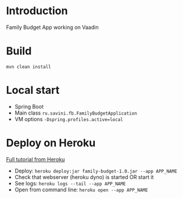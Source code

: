 # Introduction
Family Budget App working on Vaadin

# Build
`mvn clean install`

# Local start
* Spring Boot
* Main class `ru.savini.fb.FamilyBudgetApplication`
* VM options `-Dspring.profiles.active=local`

# Deploy on Heroku
[Full tutorial from Heroku](https://vaadin.com/learn/tutorials/cloud-deployment/heroku)
* Deploy: `heroku deploy:jar family-budget-1.0.jar --app APP_NAME`  
* Check that webserver (heroku dyno) is started OR start it
* See logs: `heroku logs --tail --app APP_NAME`  
* Open from command line: `heroku open --app APP_NAME`  
